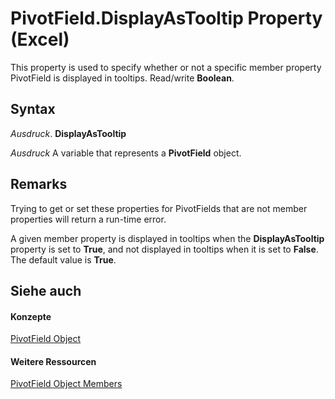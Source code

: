 
# PivotField.DisplayAsTooltip Property (Excel)

This property is used to specify whether or not a specific member property PivotField is displayed in tooltips. Read/write  **Boolean**.


## Syntax

 _Ausdruck_. **DisplayAsTooltip**

 _Ausdruck_ A variable that represents a **PivotField** object.


## Remarks

Trying to get or set these properties for PivotFields that are not member properties will return a run-time error.

A given member property is displayed in tooltips when the  **DisplayAsTooltip** property is set to **True**, and not displayed in tooltips when it is set to **False**. The default value is **True**.


## Siehe auch


#### Konzepte


[PivotField Object](52784960-e2da-b43a-1e37-2d4dae61c6d8.md)
#### Weitere Ressourcen


[PivotField Object Members](http://msdn.microsoft.com/library/4a6ea12a-072c-a386-c855-7bf5f6eadd46%28Office.15%29.aspx)